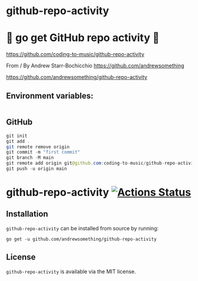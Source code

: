 # github-repo-activity

# 🚀 go get GitHub repo activity 🚀

https://github.com/coding-to-music/github-repo-activity

From / By Andrew Starr-Bochicchio https://github.com/andrewsomething

https://github.com/andrewsomething/github-repo-activity

## Environment variables:

```java

```

## GitHub

```java
git init
git add .
git remote remove origin
git commit -m "first commit"
git branch -M main
git remote add origin git@github.com:coding-to-music/github-repo-activity.git
git push -u origin main

```

# github-repo-activity [![Actions Status](https://github.com/andrewsomething/github-repo-activity/workflows/Test/badge.svg)](https://github.com/andrewsomething/github-repo-activity/actions)

## Installation

`github-repo-activity` can be installed from source by running:

    go get -u github.com/andrewsomething/github-repo-activity

## License

`github-repo-activity` is available via the MIT license.
